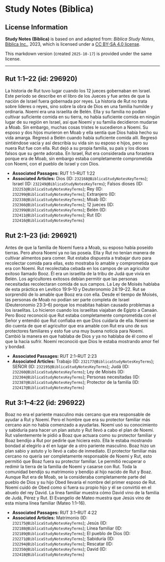 # Study Notes (Biblica)

## License Information

**Study Notes (Biblica)** is based on and adapted from: _Biblica Study Notes_, [Biblica Inc.](https://www.biblica.com/), 2023, which is licensed under a [CC BY-SA 4.0 license](https://creativecommons.org/licenses/by-sa/4.0/legalcode.en).

This markdown version (created `2025-10-17`) is provided under the same license.



--------------------------------

## Rut 1:1–22 (id: 296920)

La historia de Rut tuvo lugar cuando los 12 jueces gobernaban en Israel. Este período se describe en el libro de los Jueces y fue antes de que la nación de Israel fuera gobernada por reyes. La historia de Rut no trata sobre líderes o reyes, sino sobre la obra de Dios en una familia humilde y ordinaria. Noemí era una israelita de Belén. Ella y su familia no podían cultivar suficiente comida en su tierra, no había suficiente comida en ningún lugar de su región en Israel, así que Noemí y su familia decidieron mudarse a Moab. Sin embargo, muchas cosas tristes le sucedieron a Noemí. Su esposo y dos hijos murieron en Moab y ella sentía que Dios había hecho su vida amarga. Regresó a Belén cuando había suficiente comida allí. Regresó sintiéndose vacía y así describía su vida sin su esposo e hijos, pero su nuera Rut fue con ella. Rut dejó a su propia familia, su país y los dioses falsos que su gente adoraba. En Israel, Rut era considerada una forastera porque era de Moab, sin embargo estaba completamente comprometida con Noemí, con el pueblo de Israel y con Dios.

* **Associated Passages:** RUT 1:1–RUT 1:22
* **Associated Articles:** Dios (ID: `232168@BiblicaStudyNotesKeyTerms`); Israel (ID: `232249@BiblicaStudyNotesKeyTerms`); Falsos dioses (ID: `232253@BiblicaStudyNotesKeyTerms`); Rey (ID: `232299@BiblicaStudyNotesKeyTerms`); Extranjero  (ID: `232338@BiblicaStudyNotesKeyTerms`); Moab (ID: `232366@BiblicaStudyNotesKeyTerms`); 12 jueces (ID: `232399@BiblicaStudyNotesKeyTerms`); Belén (ID: `232411@BiblicaStudyNotesKeyTerms`); Rut (ID: `232416@BiblicaStudyNotesKeyTerms`)

## Rut 2:1–23 (id: 296921)

Antes de que la familia de Noemí fuera a Moab, su esposo había poseído tierras. Pero ahora Noemí ya no las poseía. Ella y Rut no tenían manera de cultivar alimentos para comer. Rut estaba dispuesta a trabajar duro para recolectar comida para ellas, esto mostraba lo amable y comprometida que era con Noemí. Rut recolectaba cebada en los campos de un agricultor exitoso llamado Booz. Él era un israelita de la tribu de Judá que vivía en Belén. Los agricultores exitosos debían permitir que las personas necesitadas recolectaran comida de sus campos. La Ley de Moisés hablaba de esta práctica en Levítico 19:9–10 y Deuteronomio 24:19–22\. Rut se sorprendió de lo amable que Booz era con ella. Desde el tiempo de Moisés, las personas de Moab no podían ser parte completa de Israel (Deuteronomio 23:3–6\) porque los moabitas habían causado problemas a los israelitas. Lo hicieron cuando los israelitas viajaban de Egipto a Canaán. Pero Booz reconoció que Rut estaba completamente comprometida con el Señor y entendió que Rut confiaba en que Dios cuidaría de ella. Noemí se dio cuenta de que el agricultor que era amable con Rut era uno de sus protectores familiares y esto fue una muy buena noticia para Noemí. Cambió la manera en que hablaba de Dios y ya no hablaba de él como el que la hacía sufrir. Noemí reconoció que Dios le estaba mostrando amor fiel y bondad.

* **Associated Passages:** RUT 2:1–RUT 2:23
* **Associated Articles:** Trabajo (ID: `232177@BiblicaStudyNotesKeyTerms`); SEÑOR (ID: `232195@BiblicaStudyNotesKeyTerms`); Judá (ID: `232260@BiblicaStudyNotesKeyTerms`); Ley de Moisés (ID: `232304@BiblicaStudyNotesKeyTerms`); Personas necesitadas (ID: `232387@BiblicaStudyNotesKeyTerms`); Protector de la familia (ID: `232417@BiblicaStudyNotesKeyTerms`)

## Rut 3:1–4:22 (id: 296922)

Boaz no era el pariente masculino más cercano que era responsable de ayudar a Rut y Noemí. Pero el hombre que era su protector familiar más cercano aún no había comenzado a ayudarlas. Noemí usó su conocimiento y sabiduría para hacer un plan astuto y Rut llevó a cabo el plan de Noemí. Rut valientemente le pidió a Boaz que actuara como su protector familiar y Boaz bendijo a Rut por pedirle que hiciera esto. Ella le estaba mostrando bondad al elegirlo a él en lugar de a otro pariente masculino. Boaz hizo un plan sabio y astuto y lo llevó a cabo de inmediato. El protector familiar más cercano no quería ser completamente responsable de Noemí y Rut, esto permitió que Boaz fuera su protector familiar. Le permitió recuperar o redimir la tierra de la familia de Noemí y casarse con Rut. Toda la comunidad bendijo su matrimonio y bendijo al hijo nacido de Rut y Boaz. Aunque Rut era de Moab, se la consideraba completamente parte del pueblo de Dios y su hijo Obed llevaría el nombre del primer esposo de Rut. Noemí cuidó de Obed como si fuera su propio hijo y él se convirtió en el abuelo del rey David. La línea familiar muestra cómo David vino de la familia de Judá, Pérez y Rut. El Evangelio de Mateo muestra que Jesús vino de esta misma línea familiar (Mateo 1:1–16\).

* **Associated Passages:** RUT 3:1–RUT 4:22
* **Associated Articles:** Matrimonio (ID: `232175@BiblicaStudyNotesKeyTerms`); Jesús (ID: `232188@BiblicaStudyNotesKeyTerms`); Línea familiar (ID: `232189@BiblicaStudyNotesKeyTerms`); El pueblo de Dios (ID: `232271@BiblicaStudyNotesKeyTerms`); Sabiduría (ID: `232294@BiblicaStudyNotesKeyTerms`); Rescatar (ID: `232350@BiblicaStudyNotesKeyTerms`); David (ID: `232418@BiblicaStudyNotesKeyTerms`)

